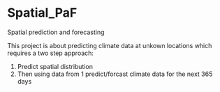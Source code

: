 # Spatial_PaF
Spatial prediction and forecasting

This project is about predicting climate data at unkown locations which requires a two step approach:
1. Predict spatial distribution
2. Then using data from 1 predict/forcast climate data for the next 365 days
